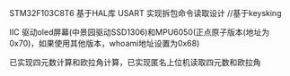 STM32F103C8T6
基于HAL库
USART 实现拆包命令读取设计 //基于keysking

IIC 驱动oled屏幕(中景园驱动SSD1306)和MPU6050(正点原子版本(地址为0x70)，如果使用其他版本，whoami地址设置为0x68)

已实现四元数计算和欧拉角计算，已实现匿名上位机读取四元数和欧拉角